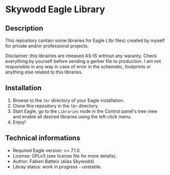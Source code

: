 # Skywodd Eagle Library

## Description

This repository contain some libraries for Eagle (.lbr files) created by myself for private and/or professional projects.

Disclaimer: this librairies are released AS-IS without any waranty. Check everything by yourself before sending a gerber file to production.
I am not responsible in any way in case of error in the schematic, footprints or anything else related to this libraries.

## Installation

1. Browse to the `lbr` directory of your Eagle installation.
2. Clone this repository in the `lbr` directory.
3. Start Eagle, go to the `Libraries` node in the Control panel's tree view and enable all desired libraries using the left-click menu.
4. Enjoy!

## Technical informations 

+ Required Eagle version: >= 7.1.0.
+ License: GPLv3 (see license file for more details).
+ Author: Fabien Batteix (alias Skywodd).
+ Libray status: work in progress - unstable.
